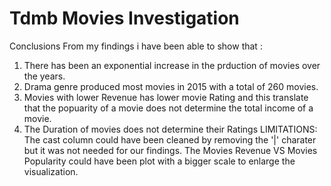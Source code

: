 # Tdmb Movies Investigation


Conclusions
From my findings i have been able to show that :
1. There has been an exponential increase in the prduction of movies over the years.
2. Drama genre produced most movies in 2015 with a total of 260 movies.
3. Movies with lower Revenue has lower movie Rating and this translate that the popuarity of a movie does not determine the total income of a movie.
4. The Duration of movies does not determine their Ratings
LIMITATIONS:
The cast column could have been cleaned by removing the '|' charater but it was not needed for our findings.
The Movies Revenue VS Movies Popularity could have been plot with a bigger scale to enlarge the visualization.
